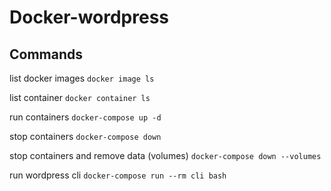 # Docker-wordpress

## Commands

list docker images `docker image ls`

list container `docker container ls`

run containers `docker-compose up -d`

stop containers `docker-compose down`

stop containers and remove data (volumes) `docker-compose down --volumes`

run wordpress cli `docker-compose run --rm cli bash`